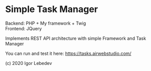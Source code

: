 <h1>Simple Task Manager</h1>
Backend: PHP + My framework + Twig <br>
Frontend: JQuery<br>

<p>Implements REST API architecture with simple Framework and Task Manager</p>

<p>You can run and test it here: <a target="_blank" href="https://tasks.airwebstudio.com/">https://tasks.airwebstudio.com/</a></p>

(c) 2020 Igor Lebedev
